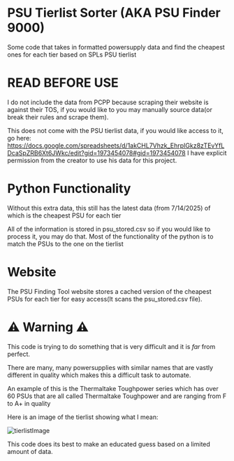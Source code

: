# PSU Tierlist Sorter (AKA PSU Finder 9000)
Some code that takes in formatted powersupply data and find the cheapest ones for each tier based on SPLs PSU tierlist


# READ BEFORE USE
I do not include the data from PCPP because scraping their website is against their TOS, if you would like to you may manually source data(or break their rules and scrape them).

This does not come with the PSU tierlist data, if you would like access to it, go here: https://docs.google.com/spreadsheets/d/1akCHL7Vhzk_EhrpIGkz8zTEvYfLDcaSpZRB6Xt6JWkc/edit?gid=1973454078#gid=1973454078
I have explicit permission from the creator to use his data for this project.


# Python Functionality
Without this extra data, this still has the latest data (from 7/14/2025) of which is the cheapest PSU for each tier

All of the information is stored in psu_stored.csv so if you would like to process it, you may do that. Most of the functionality of the python is to match the PSUs to the one on the tierlist

# Website 

The PSU Finding Tool website stores a cached version of the cheapest PSUs for each tier for easy access(It scans the psu_stored.csv file).

# ⚠️ Warning ⚠️
This code is trying to do something that is very difficult and it is _far_ from perfect. 

There are many, many powersupplies with similar names that are vastly different in quality which makes this a difficult task to automate.

An example of this is the Thermaltake Toughpower series which has over 60 PSUs that are all called Thermaltake Toughpower and are ranging from F to A+ in quality

Here is an image of the tierlist showing what I mean:


![tierlistImage](https://github.com/user-attachments/assets/001303fc-d744-4aa9-b173-2a8d9ced42d5)


This code does its best to make an educated guess based on a limited amount of data.

